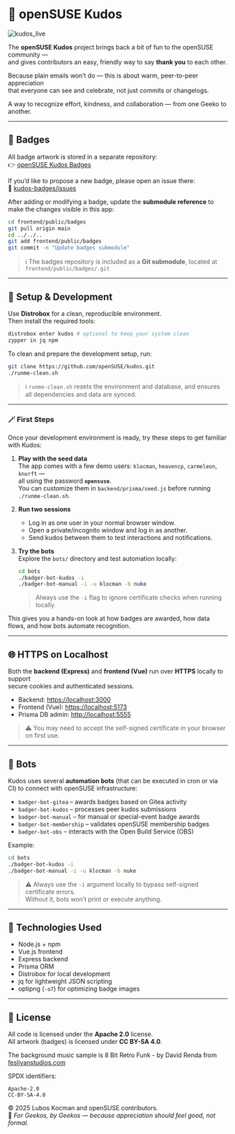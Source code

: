 # 💚 openSUSE Kudos

![kudos_live](https://github.com/user-attachments/assets/378465ad-efab-47e5-8f55-00142177f3d5)

The **openSUSE Kudos** project brings back a bit of fun to the openSUSE community —  
and gives contributors an easy, friendly way to say **thank you** to each other.  

Because plain emails won’t do — this is about warm, peer-to-peer appreciation  
that everyone can see and celebrate, not just commits or changelogs.  

A way to recognize effort, kindness, and collaboration — from one Geeko to another.

---

## 🏅 Badges

All badge artwork is stored in a separate repository:  
👉 [openSUSE Kudos Badges](https://github.com/openSUSE/kudos-badges)

If you’d like to propose a new badge, please open an issue there:  
🔗 [kudos-badges/issues](https://github.com/openSUSE/kudos-badges/issues)

After adding or modifying a badge, update the **submodule reference** to make the changes visible in this app:

```bash
cd frontend/public/badges
git pull origin main
cd ../../..
git add frontend/public/badges
git commit -m "Update badges submodule"
```

> ℹ️ The badges repository is included as a **Git submodule**, located at  
> `frontend/public/badges/.git`

---

## 🧰 Setup & Development

Use **Distrobox** for a clean, reproducible environment.  
Then install the required tools:

```bash
distrobox enter kudos # optional to keep your system clean
zypper in jq npm
```

To clean and prepare the development setup, run:

```bash
git clone https://github.com/openSUSE/kudos.git
./runme-clean.sh
```

> ℹ️ `runme-clean.sh` resets the environment and database, and ensures all dependencies and data are synced.

---

### 🪄 First Steps

Once your development environment is ready, try these steps to get familiar with Kudos:

1. **Play with the seed data**  
   The app comes with a few demo users: `klocman`, `heavencp`, `carmeleon`, `knurft` —  
   all using the password **`opensuse`**.  
   You can customize them in `backend/prisma/seed.js` before running `./runme-clean.sh`.

2. **Run two sessions**  
   - Log in as one user in your normal browser window.  
   - Open a private/incognito window and log in as another.  
   - Send kudos between them to test interactions and notifications.

3. **Try the bots**  
   Explore the `bots/` directory and test automation locally:  
   ```bash
   cd bots
   ./badger-bot-kudos -i
   ./badger-bot-manual -i -u klocman -b nuke
   ```
   > Always use the `-i` flag to ignore certificate checks when running locally.

This gives you a hands-on look at how badges are awarded, how data flows, and how bots automate recognition.

---

## 🌐 HTTPS on Localhost

Both the **backend (Express)** and **frontend (Vue)** run over **HTTPS** locally to support  
secure cookies and authenticated sessions.

- Backend: <https://localhost:3000>  
- Frontend (Vue): <https://localhost:5173>  
- Prisma DB admin: <http://localhost:5555>

> ⚠️ You may need to accept the self-signed certificate in your browser on first use.

---

## 🤖 Bots

Kudos uses several **automation bots** (that can be executed in cron or via CI) to connect with openSUSE infrastructure:

- `badger-bot-gitea` – awards badges based on Gitea activity  
- `badger-bot-kudos` – processes peer kudos submissions  
- `badger-bot-manual` – for manual or special-event badge awards  
- `badger-bot-membership` – validates openSUSE membership badges  
- `badger-bot-obs` – interacts with the Open Build Service (OBS)

Example:
```bash
cd bots
./badger-bot-kudos -i
./badger-bot-manual -i -u klocman -b nuke
```

> ⚠️ Always use the `-i` argument locally to bypass self-signed certificate errors.  
> Without it, bots won’t print or execute anything.

---

## 🧩 Technologies Used

- Node.js + npm  
- Vue.js frontend  
- Express backend  
- Prisma ORM  
- Distrobox for local development  
- jq for lightweight JSON scripting  
- optipng (`-o7`) for optimizing badge images  

---

## 🪪 License

All code is licensed under the **Apache 2.0** license.  
All artwork (badges) is licensed under **CC BY-SA 4.0**.  

The background music sample is 8 Bit Retro Funk - by David Renda from [fesliyanstudios.com](https://www.fesliyanstudios.com/royalty-free-music/downloads-c/8-bit-music/6)

SPDX identifiers:
```
Apache-2.0
CC-BY-SA-4.0
```

© 2025 Lubos Kocman and openSUSE contributors.  
💚 *For Geekos, by Geekos — because appreciation should feel good, not formal.*
